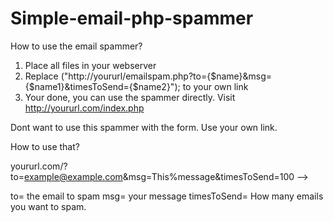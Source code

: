# Simple-email-php-spammer
How to use the email spammer?

1. Place all files in your webserver
2. Replace ("http://yoururl/emailspam.php?to={$name}&msg={$name1}&timesToSend={$name2}"); to your own link
3. Your done, you can use the spammer directly. Visit http://yoururl.com/index.php 

Dont want to use this spammer with the form. Use your own link.

How to use that?

yoururl.com/?to=example@example.com&msg=This%message&timesToSend=100 --> 

to= the email to spam
msg= your message
timesToSend= How many emails you want to spam.
